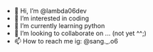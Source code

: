 - 👋 Hi, I’m @lambda06dev
- 👀 I’m interested in coding
- 🌱 I’m currently learning python
- 💞️ I’m looking to collaborate on ... (not yet ^^;)
- 📫 How to reach me ig: @sang._.o6

<!---
lambda06dev/lambda06dev is a ✨ special ✨ repository because its `README.md` (this file) appears on your GitHub profile.
You can click the Preview link to take a look at your changes.
--->
